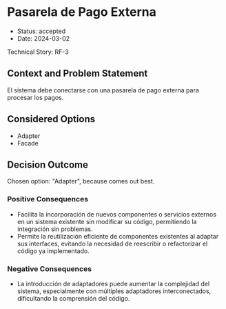 # Pasarela de Pago Externa

* Status: accepted
* Date: 2024-03-02

Technical Story: RF-3

## Context and Problem Statement

El sistema debe conectarse con una pasarela de pago externa para procesar los pagos.

## Considered Options

* Adapter
* Facade

## Decision Outcome

Chosen option: "Adapter", because comes out best.

### Positive Consequences

* Facilita la incorporación de nuevos componentes o servicios externos en un sistema existente sin modificar su código, permitiendo la integración sin problemas.
* Permite la reutilización eficiente de componentes existentes al adaptar sus interfaces, evitando la necesidad de reescribir o refactorizar el código ya implementado.

### Negative Consequences

* La introducción de adaptadores puede aumentar la complejidad del sistema, especialmente con múltiples adaptadores interconectados, dificultando la comprensión del código.
